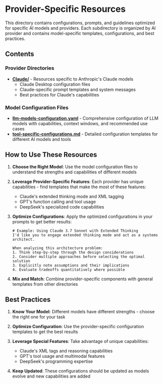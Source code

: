 # Provider-Specific Resources

This directory contains configurations, prompts, and guidelines optimized for specific AI models and providers. Each subdirectory is organized by AI provider and contains model-specific templates, configurations, and best practices.

## Contents

### Provider Directories

- **[Claude/](./Claude/)** - Resources specific to Anthropic's Claude models
  - Claude Desktop configuration files
  - Claude-specific prompt templates and system messages
  - Best practices for Claude's capabilities

### Model Configuration Files

- **[llm-models-configuration.yaml](./llm-models-configuration.yaml)** - Comprehensive configuration of LLM models with capabilities, context windows, and recommended use cases
- **[tool-specific-configurations.md](./tool-specific-configurations.md)** - Detailed configuration templates for different AI models and tools

## How to Use These Resources

1. **Choose the Right Model**: Use the model configuration files to understand the strengths and capabilities of different models

2. **Leverage Provider-Specific Features**: Each provider has unique capabilities - find templates that make the most of these features:
   - Claude's extended thinking mode and XML tagging
   - GPT's function calling and tool usage
   - DeepSeek's specialized code capabilities

3. **Optimize Configurations**: Apply the optimized configurations in your prompts to get better results:
   ```
   # Example: Using Claude 3.7 Sonnet with Extended Thinking
   I'd like you to engage extended thinking mode and act as a systems architect.
   
   When analyzing this architecture problem:
   1. Think step-by-step through the design considerations
   2. Consider multiple approaches before selecting the optimal solution
   3. Explicitly note assumptions and their implications
   4. Evaluate tradeoffs quantitatively where possible
   ```

4. **Mix and Match**: Combine provider-specific components with general templates from other directories

## Best Practices

1. **Know Your Model**: Different models have different strengths - choose the right one for your task

2. **Optimize Configuration**: Use the provider-specific configuration templates to get the best results

3. **Leverage Special Features**: Take advantage of unique capabilities:
   - Claude's XML tags and reasoning capabilities
   - GPT's tool usage and multimodal features
   - DeepSeek's programming expertise

4. **Keep Updated**: These configurations should be updated as models evolve and new capabilities are added